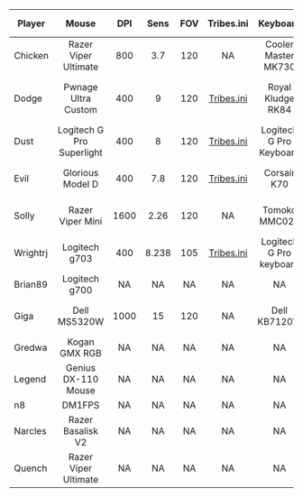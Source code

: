 
|   Player    |           Mouse           |    DPI    |    Sens    |    FOV    |               Tribes.ini               |        Keyboard         |        Headphones         |       Mousepad        |  Monitor HZ  |            Role             |
| ----------- | :-----------------------: | :-------: | :--------: | :-------: | :------------------------------------: | :---------------------: | :-----------------------: | :-------------------: | :----------: | :-------------------------: |
| Chicken     | Razer Viper Ultimate      | 800       | 3.7        | 120       | NA                                     | Cooler Master MK730     | Logitech G Pro X wireless | Steelseries Qck       | 165Hz        | Cap, MD, O, HOF             |
| Dodge       | Pwnage Ultra Custom       | 400       | 9          | 120       | [Tribes.ini](/ini/dodge/tribes.ini)    | Royal Kludge RK84       | Fostex t60rp              | Endgame Gear MPC890   | 240hz        | LD, MD, O, HOF, Flex, Snipe |
| Dust        | Logitech G Pro Superlight | 400       | 8          | 120       | [Tribes.ini](/ini/dust/tribes.ini)     | Logitech G Pro Keyboard | Mackie MP-220             | Steelseries Qck Heavy | 144hz        | HoF, LD                     |
| Evil        | Glorious Model D          | 400       | 7.8        | 120       | [Tribes.ini](/ini/evil/tribes.ini)     | Corsair K70             | AKG K70                   | Artisan Hien Mousepad | 280Hz        | Sniper                      | 
| Solly       | Razer Viper Mini          | 1600      | 2.26       | 120       | NA                                     | Tomoko MMC023           | Sennheiser HD 200 Pro     | Razer Goliathus Speed | 144Hz        | Offense                     |
| Wrightrj    | Logitech g703             | 400       | 8.238      | 105       | [Tribes.ini](/ini/wrightrj/tribes.ini) | Logitech G Pro keyboard | G633 headphones           | Steelseries Qck Heavy | 144hz        | LD                          |
| Brian89     | Logitech g700             | NA        | NA         | NA        | NA                                     | NA                      | NA                        | NA                    | NA           | NA                          |
| Giga        | Dell MS5320W              | 1000      | 15         | 120       | NA                                     | Dell KB7120W            | Logitech G Pro X Wireless | SteelSeries QcK Edge  | 120hz        | LD, MD, O                   |
| Gredwa      | Kogan GMX RGB             | NA        | NA         | NA        | NA                                     | NA                      | NA                        | NA                    | NA           | NA                          |
| Legend      | Genius DX-110 Mouse       | NA        | NA         | NA        | NA                                     | NA                      | NA                        | NA                    | NA           | NA                          |
| n8          | DM1FPS                    | NA        | NA         | NA        | NA                                     | NA                      | NA                        | NA                    | NA           | NA                          |
| Narcles     | Razer Basalisk V2         | NA        | NA         | NA        | NA                                     | NA                      | NA                        | NA                    | NA           | NA                          |
| Quench      | Razer Viper Ultimate      | NA        | NA         | NA        | NA                                     | NA                      | NA                        | NA                    | NA           | NA                          |